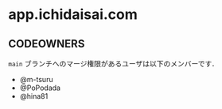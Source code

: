 # app.ichidaisai.com

## CODEOWNERS

`main` ブランチへのマージ権限があるユーザは以下のメンバーです．

- @m-tsuru
- @PoPodada
- @hina81
